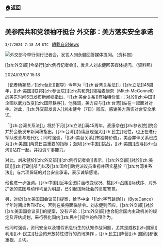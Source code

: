 ###  [:house:返回](README.md)
---


## 美参院共和党领袖吁挺台 外交部：美方落实安全承诺
`3/7/2024 7:18 AM UTC ` [轉載自GNews](https://gnews.org/articles/2373545)

![外交部今举行例行记者会，发言人刘永健回答媒体提问。（资料照）](https://img.ltn.com.tw/Upload/news/600/2024/03/07/4600108_1_1.jpg "外交部今举行例行记者会，发言人刘永健回答媒体提问。（资料照）")

[[zh:外交部]]今举行[[zh:例行记者会]]，发言人刘永健回答媒体提问。（资料照）

2024/03/07 15:18

〔记者杨尧茹／[[zh:台北]]报导〕今年为「[[zh:台湾关系法]]」[[zh:立法]]45周年，[[zh:美国]]联邦[[zh:参议院]][[zh:共和党]]领袖麦康奈（Mitch McConnell）於美东时间6日发布新闻稿指出，「[[zh:美台关系]]有独特价值」；对於[[zh:中国]]企图以武力改变[[zh:国际秩序]]，他强调，美方应与[[zh:台湾]]站在一起面对对手。对此，[[zh:外交部发言人]]刘永健今（7日）回应，感谢美方落实对台安全承诺。

「[[zh:台湾关系法]]」将於下月[[zh:立法]]满45周年，麦康奈在[[zh:参议院]]院会并於会後发布新闻稿指出，[[zh:台湾]]持续展现强大[[zh:民主]]韧性，也正在进行军队改革与现代化；同时强调，「[[zh:美台关系]]有独特价值」，美台夥伴关系已成为[[zh:美国]]两党日益重要的指标；面对[[zh:中国]]挑战，[[zh:美国]]应与[[zh:台湾]]站在一起，并投资军事能力。

对此，刘永健於[[zh:外交部]][[zh:例行记者会]]表示，[[zh:外交部]]对於[[zh:美国]][[zh:行政]]部门以及[[zh:国会]]跨党派议员重视并落实基於「[[zh:台湾关系法]]」与六项保证的对台安全承诺，表示诚挚感谢。

他也进一步强调，[[zh:中国]]近年企图片面改变现况、挑[[zh:战国]]际秩序、对外扩张的意图与动作均至为明显，已引起国际社会的高度警觉。

另，对於[[zh:美国国会议员]]提案，给予中企「[[zh:字节跳动]]」（ByteDance）半年时间出售TikTok，否则在美将面临禁令。刘永健则回应，[[zh:外交部]]对於[[zh:美国国会议员]]的提案，没有评论；[[zh:外交部]]也会配合国内主政机关的规定及评估规划，采行强化国内[[zh:民主]]韧性的各项作为。

他同时强调，资讯安全以及错假讯息衍生的认知作战问题，尤其是威权[[zh:国家]]利用[[zh:民主]]社会的开放特性进行的资讯操作 ，[[zh:民主]]阵营[[zh:国家]]都很重视、关切。
